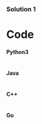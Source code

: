 ### Solution 1
    
# Code    


#### Python3

```python

```

#### Java

```java

```

#### C++

```cpp

```

#### Go

```go

```


